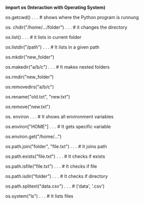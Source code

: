 **import os (Interaction with Operating System)**

os.getcwd()  .  .  .  # shows where the Python program is runnung

os. chdir("/home/.../folder") .  .  . # it changes the directory

os.list() .  .  . # it lists in current folder

os.listdir("/path") .  .  . # It lists in a given path

os.mkdir("new_folder")

os.makedir("a/b/c") .  .  . # It makes nested folders

os.rmdir("new_folder")

os.removedirs("a/b/c")

os.rename("old.txt", "new.txt")

os.remove("new.txt")

os. environ .  .  . # It shows all environment variables

os.environ["HOME"] .  .  . # It gets specific variable

os.environ.get("/home/...")

os.path.join("folder", "file.txt") .  .  . # It joins path

os.path.exists("file.txt") .  .  . # It checks if exists

os.path.isfile("file.txt") .  .  . # It checks if file

os.path.isdir("folder") .  .  . # It checks if directory

os.path.splitext("data.csv") .  .  . # ('data', '.csv')

os.system("ls") .  .  . # It lists files
